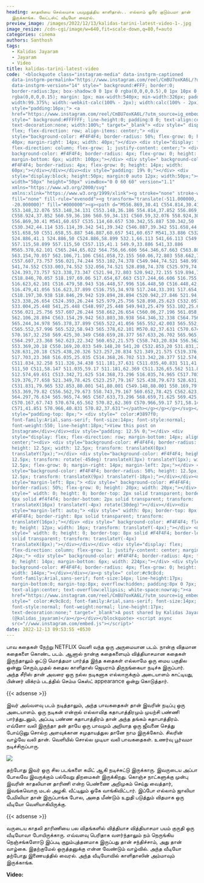 ```yaml
---
heading: காதலியை செல்லமாக பயமுறுத்திய காளிதாஸ்.. எல்லாம் ஒரே குடும்பமா தான்
  இருக்காங்க. லேட்டஸ்ட் வீடியோ வைரல்.
preview_image: /images/2022/12/13/kalidas-tarini-latest-video-1-.jpg
image_resize: /cdn-cgi/image/w=640,fit=scale-down,q=80,f=auto
categories: cinema
authors: Santhosh
tags:
  - Kalidas Jayaram
  - Jayaram
  - Video
title: kalidas-tarini-latest-video
code: '<blockquote class="instagram-media" data-instgrm-captioned
  data-instgrm-permalink="https://www.instagram.com/reel/CmBU7oxKA6L/?utm_source=ig_embed&amp;utm_campaign=loading"
  data-instgrm-version="14" style=" background:#FFF; border:0;
  border-radius:3px; box-shadow:0 0 1px 0 rgba(0,0,0,0.5),0 1px 10px 0
  rgba(0,0,0,0.15); margin: 1px; max-width:540px; min-width:326px; padding:0;
  width:99.375%; width:-webkit-calc(100% - 2px); width:calc(100% - 2px);"><div
  style="padding:16px;"> <a
  href="https://www.instagram.com/reel/CmBU7oxKA6L/?utm_source=ig_embed&amp;utm_campaign=loading"
  style=" background:#FFFFFF; line-height:0; padding:0 0; text-align:center;
  text-decoration:none; width:100%;" target="_blank"> <div style=" display:
  flex; flex-direction: row; align-items: center;"> <div
  style="background-color: #F4F4F4; border-radius: 50%; flex-grow: 0; height:
  40px; margin-right: 14px; width: 40px;"></div> <div style="display: flex;
  flex-direction: column; flex-grow: 1; justify-content: center;"> <div style="
  background-color: #F4F4F4; border-radius: 4px; flex-grow: 0; height: 14px;
  margin-bottom: 6px; width: 100px;"></div> <div style=" background-color:
  #F4F4F4; border-radius: 4px; flex-grow: 0; height: 14px; width:
  60px;"></div></div></div><div style="padding: 19% 0;"></div> <div
  style="display:block; height:50px; margin:0 auto 12px; width:50px;"><svg
  width="50px" height="50px" viewBox="0 0 60 60" version="1.1"
  xmlns="https://www.w3.org/2000/svg"
  xmlns:xlink="https://www.w3.org/1999/xlink"><g stroke="none" stroke-width="1"
  fill="none" fill-rule="evenodd"><g transform="translate(-511.000000,
  -20.000000)" fill="#000000"><g><path d="M556.869,30.41 C554.814,30.41
  553.148,32.076 553.148,34.131 C553.148,36.186 554.814,37.852 556.869,37.852
  C558.924,37.852 560.59,36.186 560.59,34.131 C560.59,32.076 558.924,30.41
  556.869,30.41 M541,60.657 C535.114,60.657 530.342,55.887 530.342,50
  C530.342,44.114 535.114,39.342 541,39.342 C546.887,39.342 551.658,44.114
  551.658,50 C551.658,55.887 546.887,60.657 541,60.657 M541,33.886 C532.1,33.886
  524.886,41.1 524.886,50 C524.886,58.899 532.1,66.113 541,66.113 C549.9,66.113
  557.115,58.899 557.115,50 C557.115,41.1 549.9,33.886 541,33.886
  M565.378,62.101 C565.244,65.022 564.756,66.606 564.346,67.663 C563.803,69.06
  563.154,70.057 562.106,71.106 C561.058,72.155 560.06,72.803 558.662,73.347
  C557.607,73.757 556.021,74.244 553.102,74.378 C549.944,74.521 548.997,74.552
  541,74.552 C533.003,74.552 532.056,74.521 528.898,74.378 C525.979,74.244
  524.393,73.757 523.338,73.347 C521.94,72.803 520.942,72.155 519.894,71.106
  C518.846,70.057 518.197,69.06 517.654,67.663 C517.244,66.606 516.755,65.022
  516.623,62.101 C516.479,58.943 516.448,57.996 516.448,50 C516.448,42.003
  516.479,41.056 516.623,37.899 C516.755,34.978 517.244,33.391 517.654,32.338
  C518.197,30.938 518.846,29.942 519.894,28.894 C520.942,27.846 521.94,27.196
  523.338,26.654 C524.393,26.244 525.979,25.756 528.898,25.623 C532.057,25.479
  533.004,25.448 541,25.448 C548.997,25.448 549.943,25.479 553.102,25.623
  C556.021,25.756 557.607,26.244 558.662,26.654 C560.06,27.196 561.058,27.846
  562.106,28.894 C563.154,29.942 563.803,30.938 564.346,32.338 C564.756,33.391
  565.244,34.978 565.378,37.899 C565.522,41.056 565.552,42.003 565.552,50
  C565.552,57.996 565.522,58.943 565.378,62.101 M570.82,37.631 C570.674,34.438
  570.167,32.258 569.425,30.349 C568.659,28.377 567.633,26.702 565.965,25.035
  C564.297,23.368 562.623,22.342 560.652,21.575 C558.743,20.834 556.562,20.326
  553.369,20.18 C550.169,20.033 549.148,20 541,20 C532.853,20 531.831,20.033
  528.631,20.18 C525.438,20.326 523.257,20.834 521.349,21.575 C519.376,22.342
  517.703,23.368 516.035,25.035 C514.368,26.702 513.342,28.377 512.574,30.349
  C511.834,32.258 511.326,34.438 511.181,37.631 C511.035,40.831 511,41.851
  511,50 C511,58.147 511.035,59.17 511.181,62.369 C511.326,65.562 511.834,67.743
  512.574,69.651 C513.342,71.625 514.368,73.296 516.035,74.965 C517.703,76.634
  519.376,77.658 521.349,78.425 C523.257,79.167 525.438,79.673 528.631,79.82
  C531.831,79.965 532.853,80.001 541,80.001 C549.148,80.001 550.169,79.965
  553.369,79.82 C556.562,79.673 558.743,79.167 560.652,78.425 C562.623,77.658
  564.297,76.634 565.965,74.965 C567.633,73.296 568.659,71.625 569.425,69.651
  C570.167,67.743 570.674,65.562 570.82,62.369 C570.966,59.17 571,58.147 571,50
  C571,41.851 570.966,40.831 570.82,37.631"></path></g></g></g></svg></div><div
  style="padding-top: 8px;"> <div style=" color:#3897f0;
  font-family:Arial,sans-serif; font-size:14px; font-style:normal;
  font-weight:550; line-height:18px;">View this post on
  Instagram</div></div><div style="padding: 12.5% 0;"></div> <div
  style="display: flex; flex-direction: row; margin-bottom: 14px; align-items:
  center;"><div> <div style="background-color: #F4F4F4; border-radius: 50%;
  height: 12.5px; width: 12.5px; transform: translateX(0px)
  translateY(7px);"></div> <div style="background-color: #F4F4F4; height:
  12.5px; transform: rotate(-45deg) translateX(3px) translateY(1px); width:
  12.5px; flex-grow: 0; margin-right: 14px; margin-left: 2px;"></div> <div
  style="background-color: #F4F4F4; border-radius: 50%; height: 12.5px; width:
  12.5px; transform: translateX(9px) translateY(-18px);"></div></div><div
  style="margin-left: 8px;"> <div style=" background-color: #F4F4F4;
  border-radius: 50%; flex-grow: 0; height: 20px; width: 20px;"></div> <div
  style=" width: 0; height: 0; border-top: 2px solid transparent; border-left:
  6px solid #f4f4f4; border-bottom: 2px solid transparent; transform:
  translateX(16px) translateY(-4px) rotate(30deg)"></div></div><div
  style="margin-left: auto;"> <div style=" width: 0px; border-top: 8px solid
  #F4F4F4; border-right: 8px solid transparent; transform:
  translateY(16px);"></div> <div style=" background-color: #F4F4F4; flex-grow:
  0; height: 12px; width: 16px; transform: translateY(-4px);"></div> <div
  style=" width: 0; height: 0; border-top: 8px solid #F4F4F4; border-left: 8px
  solid transparent; transform: translateY(-4px)
  translateX(8px);"></div></div></div> <div style="display: flex;
  flex-direction: column; flex-grow: 1; justify-content: center; margin-bottom:
  24px;"> <div style=" background-color: #F4F4F4; border-radius: 4px; flex-grow:
  0; height: 14px; margin-bottom: 6px; width: 224px;"></div> <div style="
  background-color: #F4F4F4; border-radius: 4px; flex-grow: 0; height: 14px;
  width: 144px;"></div></div></a><p style=" color:#c9c8cd;
  font-family:Arial,sans-serif; font-size:14px; line-height:17px;
  margin-bottom:0; margin-top:8px; overflow:hidden; padding:8px 0 7px;
  text-align:center; text-overflow:ellipsis; white-space:nowrap;"><a
  href="https://www.instagram.com/reel/CmBU7oxKA6L/?utm_source=ig_embed&amp;utm_campaign=loading"
  style=" color:#c9c8cd; font-family:Arial,sans-serif; font-size:14px;
  font-style:normal; font-weight:normal; line-height:17px;
  text-decoration:none;" target="_blank">A post shared by Kalidas Jayaram
  (@kalidas_jayaram)</a></p></div></blockquote> <script async
  src="//www.instagram.com/embed.js"></script>'
date: 2022-12-13 09:53:55 +0530
---
```



பாவ கதைகள் நேற்று NETFLIX வெளி வந்த ஒரு அருமையான படம். நான்கு விதமான கதைகளை கொண்ட படம். ஆனால் நான்கு கதைகளையும் வித்தியாசமான கதைகள் இருந்தாலும் ஒட்டு மொத்தமா பார்த்த இந்த கதைகள் எல்லாமே ஒரு மைய பகுதில ஒன்னு செரும்,முதல் கதைல காளிதாஸ் ஜெயராம் திருநங்கையா நடிச்சு இருப்பார். அந்த சீரிஸ் தான் அவரை ஒரு நல்ல நடிகனாக எல்லாருக்கும் அடையாளம் காட்டியது, பின்னர் விக்ரம் படத்தில் செம்ம கெஸ்ட் appearance ஒன்று கொடுத்தார்.

{{< adsense >}}

இவர் அவ்வளவு படம் நடித்தாலும், அந்த பாவகதைகள் தான் இவரின் நடிப்பு ஒரு அடையாளம். ஒரு நடிகன் என்றால் எல்லாவித கதாபாத்திரமும் முயற்சி பண்ணி பார்த்துடனும், அப்படி பண்ண கதாபாத்திரம் தான் அந்த தங்கம் கதாபாத்திரம். எவ்ளோ வலி இருந்தா தன் தாயே ஒரு பாவமும் அறியாத ஒரு ஜீவனை செத்து போய்டுனு சொல்ற அளவுக்கான  சமுதாயத்துல தானே நாம இருக்கோம். சிலரின் வாழ்வே வலி தான். வெளியில் சொல்ல முடியா வலி பாவகதைகள். உணர்வு பூர்வமா நடிச்சிருப்பாரு.

![](/images/2022/12/13/kalidas-tarini-latest-video-2-.jpg)

தற்போது இவர் ஒரு சில படங்களை கமிட் ஆகி நடிச்சுட்டு இருக்காரு. இவருடைய அப்பா போலவே இவருக்கும் பல்வேறு திறமைகள் இருக்கிறது. கொஞ்ச நாட்களுக்கு முன்பு இவரின் காதலியான தாரிணி என்ற பெண்ணை அறிமுகம் செய்து வைத்தார், இவங்கவொரு மடல் அழகி. வீட்டிலும் ஓகே வாங்கிவிட்டார். இப்போ எல்லாம் ஜாலியா பேமிலியா தான் இருப்பாங்க போல, அதை மீண்டும் உறுதி படுத்தும் விதமாக ஒரு வீடியோ வெளியாகியிருக்கு. 

{{< adsense >}}

வருடைய காதலி தாரிணியை பல விதங்களில் வித்தியாச வித்தியாசமா பயம் குருதி ஒரு வீடியோவா போயிருக்காரு. எவ்வளவு பெரிதாக வளர்ந்தாலும் நம் நெருங்கிய நெஞ்சங்களோடு இப்படி குறும்புத்தனமாக இருப்பது  தான் சந்திச்சாம், அது தான் வாழ்கை. இதற்குமேல் ஒருத்தனுக்கு என்ன வேண்டும் வாழ்வில். அந்த வீடியோ தற்போது இணையத்தில் வைரல். அந்த வீடியோவில் காளிதாஸின் அம்மாவும் இருக்காங்க.

**Video:**